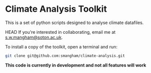 # Climate Analysis Toolkit

This is a set of python scripts designed to analyse climate datafiles.

 HEAD
If you're interested in collaborating, email me at s.w.mangham@soton.ac.uk.

To install a copy  of the toolkit, open a terminal and run:
```bash
git clone git@github.com:smangham/climate-analysis.git
```

**This code is currently in development and not all features will work**
